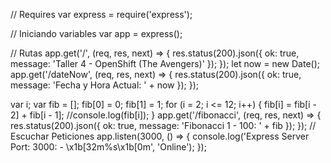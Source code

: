 // Requires
var express = require('express');

// Iniciando variables
var app = express();

// Rutas
app.get('/', (req, res, next) => {
	res.status(200).json({
		ok: true,
		message: 'Taller 4 - OpenShift (The Avengers)'
	});
});
let now = new Date();
app.get('/dateNow', (req, res, next) => {
	res.status(200).json({
		ok: true,
		message: 'Fecha y Hora Actual: ' + now
	});
});

var i;
var fib = [];
fib[0] = 0;
fib[1] = 1;
for (i = 2; i <= 12; i++) {
	fib[i] = fib[i - 2] + fib[i - 1];
	//console.log(fib[i]);
}
app.get('/fibonacci', (req, res, next) => {
	res.status(200).json({
		ok: true,
		message: 'Fibonacci 1 - 100: ' + fib
	});
});
// Escuchar Peticiones
app.listen(3000, () => {
	console.log('Express Server Port: 3000: - \x1b[32m%s\x1b[0m', 'Online');
});
